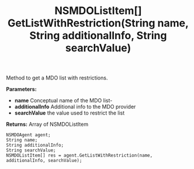 ﻿---
uid: crmscript_ref_NSMDOAgent_GetListWithRestriction
title: NSMDOListItem[] GetListWithRestriction(String name, String additionalInfo, String searchValue)
intellisense: NSMDOAgent.GetListWithRestriction
keywords: NSMDOAgent, GetListWithRestriction
so.topic: reference
---

Method to get a MDO list with restrictions.

**Parameters:**
 - **name** Conceptual name of the MDO list-
 - **additionalInfo** Additional info to the MDO provider
 - **searchValue** the value used to restrict the list

**Returns:** Array of NSMDOListItem

```crmscript
NSMDOAgent agent;
String name;
String additionalInfo;
String searchValue;
NSMDOListItem[] res = agent.GetListWithRestriction(name, additionalInfo, searchValue);
```

